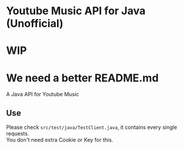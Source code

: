 # Youtube Music API for Java (Unofficial)
# WIP
# We need a better README.md
A Java API for Youtube Music
## Use
Please check `src/test/java/TestClient.java`, it contains every single requests.<br>
You don't need extra Cookie or Key for this.
